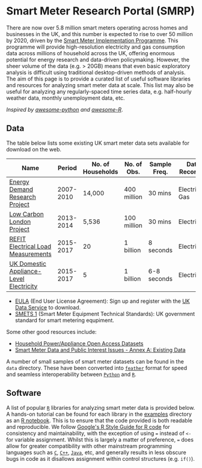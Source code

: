 # Smart Meter Research Portal (SMRP)
There are now over 5.8 million smart meters operating across homes and businesses in the UK, and this number is expected to rise to over 50 million by 2020, driven by the [Smart Meter Implementation Programme][smip]. This programme will provide high-resolution electricity and gas consumption data across millions of household across the UK, offering enormous potential for energy research and data-driven policymaking. However, the sheer volume of the data (e.g. > 20GB) means that even basic exploratory analysis is difficult using traditional desktop-driven methods of analysis. The aim of this page is to provide a curated list of useful software libraries and resources for analyzing smart meter data at scale. This list may also be useful for analyzing any regularly-spaced time series data, e.g. half-hourly weather data, monthly unemployment data, etc. 

*Inspired by [awesome-python][awesome-python] and [awesome-R][awesome-R]*.
 
## Data
The table below lists some existing UK smart meter data sets available for download on the web.

Name | Period | No. of Households | No. of Obs. | Sample Freq. | Data Recorded | Obs. Type | Data Format | Data License | Meter Type 
---- | ---- | ---- | ---- | ---- | ---- | ---- | ---- | ---- | --- |
[Energy Demand Research Project][EDRP] |  2007-2010 |  14,000 | 400 million | 30  mins | Electricity, Gas | Aggregate | csv | [EULA] | SMETS 1*
[Low Carbon London Project][LCL] |  2013-2014 | 5,536  | 100 million | 30 mins | Electricity | Aggregate | csv | Open | [SMETS 1]
[REFIT Electrical Load Measurements][REFIT] | 2015-2017 | 20 | 1 billion | 8 seconds | Electricity | Aggregate, Appliance | csv |  Open | Own device
[UK Domestic Appliance-Level Electricity][UK-DALE] | 2015-2017 | 5 | 1 billion |6-8 seconds | Electricity | Aggregate, Appliance | csv, FLAC | Open | Own device |

* [EULA] (End User License Agreement): Sign up and register with the [UK Data Service][UKDS] to download.
* [SMETS 1] (Smart Meter Equipment Technical Standards): UK government standard for smart metering equpiment.

Some other good resources include:
- [Household Power/Appliance Open Access Datasets][Nature Table] 
- [Smart Meter Data and Public Interest Issues - Annex A: Existing Data][Elam Paper] 

A number of small samples of smart meter datasets can be found in the `data` directory. 
These have been converted into [`feather`][Feather] format for speed and seamless interoperability 
between [`Python`][Py-lang] and [`R`][R-lang].

## Software
A list of popular [`R`][R-lang] libraries for analyzing smart meter data is provided below. A hands-on tutorial can be found for each library in the [examples][smrp-examples] directory as an [R notebook][R-nb]. This is to ensure that the code provided is both readable and reproducible. We follow [Google's R Style Guide for R code][google-R-guide] for consistency and maintainability, with the exception of using `=` instead of `<-` for variable assignment. Whilst this is largely a matter of preference, `=` does allow for greater compatibility with other mainstream programming languages such as [`C`][C-lang], [`C++`][Cpp-lang], [`Java`][java-lang], etc, and generally results in less obscure bugs in code as it disallows assignment within control structures (e.g. `if()`).

<!-- ## Table of Contents
- [Data](#data)
- [Software](#software):
- [Examples](#examples):
- [Journals](#journals)
- [Themes](#themes):
    - [Uncertainty in Smart Meter Data](#smart-meter-uncertainty)    
    - [UK Smart Meter Rollout](#smart-meter-rollout)
 - [Books](#books)
- [Courses](#courses) 
-->

<!-- References -->
[comment]: # (Web Links)
[smip]: https://www.gov.uk/government/uploads/system/uploads/attachment_data/file/245736/smart_meters_domestic_leaflet.pdf
[awesome-Python]: https://github.com/vinta/awesome-python
[awesome-R]: https://github.com/qinwf/awesome-R
[EDRP]: https://discover.ukdataservice.ac.uk/catalogue/?sn=7591&type=data%20catalogue
[Elam Paper]: https://www.cse.org.uk/downloads/file/teddinet-paper-simon-elam-technical-annex.pdf
[EULA]: https://www.ukdataservice.ac.uk/get-data/how-to-access/conditions
[google-R-guide]: https://google.github.io/styleguide/Rguide.xml
[Nature Table]: https://www.nature.com/articles/sdata2016122/tables/1?proof=true
[PEP-guide]: https://www.python.org/dev/peps/pep-0008/
[R-nb]: http://rmarkdown.rstudio.com/r_notebooks.html
[Jupyter-nb]: http://jupyter.org/
[Py-lang]: https://docs.python.org/3/
[R-lang]: https://www.r-project.org/about.html
[Cpp-lang]: http://www.stroustrup.com/C++.html
[C-lang]: https://www.gnu.org/software/gnu-c-manual/gnu-c-manual.html
[java-lang]: https://docs.oracle.com/javase/8/docs/technotes/guides/language/index.html
[LCL]: https://data.london.gov.uk/dataset/smartmeter-energy-use-data-in-london-households
[REFIT]: http://dx.doi.org/10.15129/9ab14b0e-19ac-4279-938f-27f643078cec
[SMETS 1]: https://www.gov.uk/government/uploads/system/uploads/attachment_data/file/299395/smets.pdf
[UK-DALE]: https://www.doc.ic.ac.uk/~dk3810/data/
[UKDS]: http://sp.ukdataservice.ac.uk/newRegistration/newLogin.asp
[Feather]: https://github.com/wesm/feather
[comment]: # (Repos Links)
[smrp-examples]: ../examples
